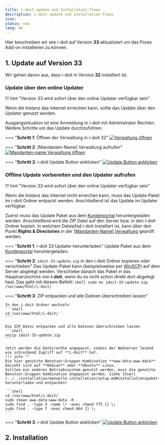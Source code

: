 ```yaml
---
title: i-doit update und Installation Flows
description: i-doit update und Installation Flows
icon:
status: new
lang: de
---
```


Hier beschreiben wir wie i-doit auf Version **33** aktualisiert um das Flows Add-on installieren zu können.

## 1. Update auf Version 33

Wir gehen davon aus, dass i-doit in Version **32** installiert ist.

### Update über den online Updater

!!! hint "Version 33 wird sofort über den online Updater verfügbar sein"

Wenn die Instanz das Internet erreichen kann, sollte das Update über den Updater genutzt werden.

Ausgangssituation ist eine Anmeldung in i-doit mit Administrator Rechten.
Weitere Schritte um das Update durchzuführen:

=== "**Schritt 1**: Öffnen der Verwaltung in i-doit 32"
    [![Verwaltung öffnen](../../assets/images/de/i-doit-add-ons/flows/update-i-doit-and-install-flows/step-1.png)](../../assets/images/de/i-doit-add-ons/flows/update-i-doit-and-install-flows/step-1.png)

=== "**Schritt 2**: [Mandanten-Name] Verwaltung aufrufen"
    [![Mandanten-name Verwaltung öffnen](../../assets/images/de/i-doit-add-ons/flows/update-i-doit-and-install-flows/step-2.png)](../../assets/images/de/i-doit-add-ons/flows/update-i-doit-and-install-flows/step-2.png)

=== "**Schritt 3**: i-doit Update Button anklicken"
    [![Update Button anklicken](../../assets/images/de/i-doit-add-ons/flows/update-i-doit-and-install-flows/step-3.png)](../../assets/images/de/i-doit-add-ons/flows/update-i-doit-and-install-flows/step-3.png)

### Offline Update vorbereiten und den Updater aufrufen

!!! hint "Version 33 wird sofort über den online Updater verfügbar sein"

Wenn die Instanz das Internet nicht erreichen kann, muss das Update Paket im i-doit Ordner entpackt werden. Anschließend ist das Update im Updater verfügbar.

Zuerst muss das Update Paket aus dem [Kundenportal](../../administration/kundenportal.md) heruntergeladen werden. Anschließend wird die ZIP Datei auf den Server bzw. in den i-doit Ordner kopiert.
In welchem Dateipfad i-doit Installiert ist, kann über den Punkt **Rights & Directories** in der [[Mandanten-Name] Verwaltung](../../administration/verwaltung/mandanten-name-verwaltung/index.md) geprüft werden.

=== "**Schritt 1**: i-doit 33 Updater herunterladen"
    Update Paket aus dem [Kundenportal](../../administration/kundenportal.md) heruntergeladen.

=== "**Schritt 2**: `idoit-33-update.zip` in den i-doit Ordner kopieren oder verschieben"
    Das Update-Paket kann (beispielsweise per [WinSCP](https://winscp.net/eng/docs/lang:de)) auf dem Server abgelegt werden. Verschiebe danach das Paket in das Hauptverzeichnis von **i-doit**, wenn du es nicht schon direkt dort abgelegt hast. Das geht mit diesem Befehl:
    ```shell
    sudo mv idoit-33-update.zip /var/www/html/i-doit/
    ```

=== "**Schritt 3**: ZIP entpacken und alle Dateien überschreiben lassen"

    In den i-doit Ordner wechseln
    ```shell
    cd /var/www/html/i-doit/
    ```

    Die ZIP Datei entpacken und alle Dateien überschreiben lassen
    ```shell
    unzip idoit-33-update.zip
    ```

    Jetzt werden die Dateirechte angepasst, sodass der Webserver lesend wie schreibend Zugriff auf **i-doit** hat.
    !!! info ""
    Die hier genutzte Benutzer:Gruppen Kombination **www-data:www-data** bezieht sich auf **Debian** oder **Ubuntu** Linux.
    Sollten ein anderes Betriebssystem genutzt werden, muss die genutzte Benutzer:Gruppen Kombination angepasst werden. Siehe [hier](../../installation/manuelle-installation/setup.md#installationspaket-herunterladen-und-entpacken)

    ```shell
    cd /var/www/html/i-doit/
    sudo chown www-data:www-data -R .
    sudo find . -type d -name \* -exec chmod 775 {} \;
    sudo find . -type f -exec chmod 664 {} \;
    ```

=== "**Schritt 3**: i-doit Update Button anklicken"
    [![Update Button anklicken](../../assets/images/de/i-doit-add-ons/flows/update-i-doit-and-install-flows/step-2.png)](../../assets/images/de/i-doit-add-ons/flows/update-i-doit-and-install-flows/step-2.png)

## 2. Installation
